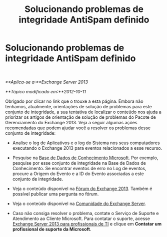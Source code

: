 ﻿---
title: Solucionando problemas de integridade AntiSpam definido
TOCTitle: Solucionando problemas de integridade AntiSpam definido
ms:assetid: 54f5f7e0-fba6-48cf-96e3-b3eb208109f3
ms:mtpsurl: https://technet.microsoft.com/pt-br/library/ms.exch.scom.antispam(v=EXCHG.150)
ms:contentKeyID: 54652022
ms.date: 12/15/2016
mtps_version: v=EXCHG.150
ms.translationtype: HT
---

# Solucionando problemas de integridade AntiSpam definido

 

_**Aplica-se a:**Exchange Server 2013_

_**Tópico modificado em:**2012-10-11_

Obrigado por clicar no link que o trouxe a esta página. Embora não tenhamos, atualmente, orientações de solução de problemas para este conjunto de integridade, a sua tentativa de localizar o conteúdo nos ajuda a priorizar os artigos de orientação de solução de problemas do Pacote de Gerenciamento do Exchange 2013. Veja a seguir algumas ações recomendadas que podem ajudar você a resolver os problemas desse conjunto de integridade:

  - Analise o log de Aplicativos e o log do Sistema nos seus computadores executando o Exchange 2013 para eventos relacionados a esse recurso.

  - Pesquise na [Base de Dados de Conhecimento Microsoft](https://go.microsoft.com/fwlink/p/?linkid=18175). Por exemplo, pesquise por esse conjunto de integridade na Base de Dados de Conhecimento. Se encontrar eventos de erro no Log de eventos, procure a Origem do Evento e a ID do Evento associadas a este conjunto de integridade.

  - Veja o conteúdo disponível na [Fórum do Exchange 2013](https://go.microsoft.com/fwlink/p/?linkid=257903). Também é possível publicar uma pergunta no fórum.

  - Veja o conteúdo disponível na [Comunidade do Exchange Server](https://go.microsoft.com/fwlink/p/?linkid=14927).

  - Caso não consiga resolver o problema, contate o Serviço de Suporte e Atendimento ao Cliente Microsoft. Para contatar o suporte, acesse [Exchange Server 2013 para profissionais de TI](https://go.microsoft.com/fwlink/p/?linkid=402506) e clique em **Contatar um profissional de suporte da Microsoft**.


